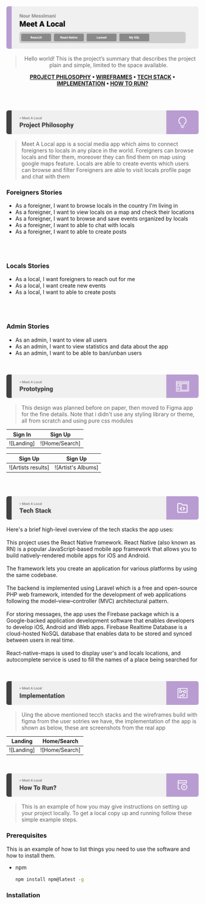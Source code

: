 <img src="./readme/title1.svg"/>

<div align="center">

> Hello world! This is the project’s summary that describes the project plain and simple, limited to the space available.  

**[PROJECT PHILOSOPHY](https://github.com/noormesslmani/MeetALocal#-project-philosophy) • [WIREFRAMES](https://github.com/noormesslmani/MeetALocal#-wireframes) • [TECH STACK](https://github.com/noormesslmani/MeetALocal#-tech-stack) • [IMPLEMENTATION](https://github.com/noormesslmani/MeetALocal#-implementation) • [HOW TO RUN?](https://github.com/noormesslmani/MeetALocal#-how-to-run)**

</div>

<br><br>


<img src="./readme/title2.svg" id="project-philosophy"/>

> Meet A Local app is a social media app which aims to connect foreigners to locals in any place in the world. Foreigners can browse locals and filter them, moreover they can find them on map using google maps feature. 
> Locals are able to create events which users can browse and filter
>Foreigners are able to visit locals profile page and chat with them

### Foreigners Stories
- As a foreigner, I want to browse locals in the country I'm living in
- As a foreigner, I want to view locals on a map and check their locations
- As a foreigner, I want to browse and save events organized by locals
- As a foreigner, I want to able to chat with locals
- As a foreigner, I want to able to create posts

<br><br>
### Locals Stories
- As a local, I want foreigners to reach out for me
- As a local, I want create new events
- As a local, I want to able to create posts 

<br><br>
### Admin Stories
- As an admin, I want to view all users
- As an admin, I want to view statistics and data about the app
- As an admin, I want to be able to ban/unban users

<br><br>
<img src="./readme/title3.svg" id="wireframes"/>

> This design was planned before on paper, then moved to Figma app for the fine details.
Note that i didn't use any styling library or theme, all from scratch and using pure css modules

| Sign In  | Sign Up  |
| -----------------| -----|
| ![Landing] | ![Home/Search] |

| Sign Up  | Sign Up  |
| -----------------| -----|
| ![Artists results] | ![Artist's Albums] |


<br><br>

<img src="./readme/title4.svg" id="tech-stack"/>

Here's a brief high-level overview of the tech stacks the app uses:
<br><br>
This project uses the React Native framework. React Native (also known as RN) is a popular JavaScript-based mobile app framework that allows you to build natively-rendered mobile apps for iOS and Android. 
<br><br>
The framework lets you create an application for various platforms by using the same codebase.
<br><br>
The backend is implemented using Laravel which is a free and open-source PHP web framework, intended for the development of web applications following the model–view–controller (MVC) architectural pattern.
<br><br>
For storing messages, the app uses the Firebase package which is a Google-backed application development software that enables developers to develop iOS, Android and Web apps. Firebase Realtime Database is a cloud-hosted NoSQL database that enables data to be stored and synced between users in real time.
<br><br>
React-native-maps is used to display user's and locals locations, and autocomplete service is used to fill the names of a place being searched for



<br><br>
<img src="./readme/title5.svg" id="implementation"/>

> Uing the above mentioned tecch stacks and the wireframes build with figma from the user sotries we have, the implementation of the app is shown as below, these are screenshots from the real app

| Landing  | Home/Search  |
| -----------------| -----|
| ![Landing] | ![Home/Search] |


<br><br>
<img src="./readme/title6.svg" id="how-to-run"/>


> This is an example of how you may give instructions on setting up your project locally.
To get a local copy up and running follow these simple example steps.

### Prerequisites

This is an example of how to list things you need to use the software and how to install them.
* npm
  ```sh
  npm install npm@latest -g
  ```

### Installation


